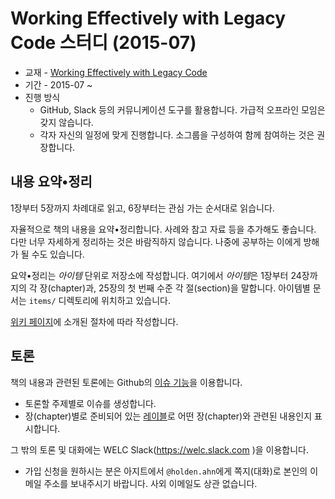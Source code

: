 # Working Effectively with Legacy Code 스터디 (2015-07)

* 교재 - [Working Effectively with Legacy Code](http://www.amazon.com/dp/0131177052)
* 기간 - 2015-07 ~
* 진행 방식
    * GitHub, Slack 등의 커뮤니케이션 도구를 활용합니다. 가급적 오프라인 모임은 갖지 않습니다.
    * 각자 자신의 일정에 맞게 진행합니다. 소그룹을 구성하여 함께 참여하는 것은 권장합니다.

## 내용 요약•정리

1장부터 5장까지 차례대로 읽고, 6장부터는 관심 가는 순서대로 읽습니다.

자율적으로 책의 내용을 요약•정리합니다. 사례와 참고 자료 등을 추가해도 좋습니다. 다만 너무 자세하게 정리하는 것은 바람직하지 않습니다. 나중에 공부하는 이에게 방해가 될 수도 있습니다.

요약•정리는 *아이템* 단위로 저장소에 작성합니다. 여기에서 *아이템*은 1장부터 24장까지의 각 장(chapter)과, 25장의 첫 번째 수준 각 절(section)을 말합니다. 아이템별 문서는 `items/` 디렉토리에 위치하고 있습니다.

[위키 페이지](https://github.com/welc/welc-201507/wiki)에 소개된 절차에 따라 작성합니다.

## 토론

책의 내용과 관련된 토론에는 Github의 [이슈 기능](https://github.com/welc/welc-201507/issues)을 이용합니다.

* 토론할 주제별로 이슈를 생성합니다.
* 장(chapter)별로 준비되어 있는 [레이블](https://github.com/welc/welc-201507/labels)로 어떤 장(chapter)와 관련된 내용인지 표시합니다.

그 밖의 토론 및 대화에는 WELC Slack(https://welc.slack.com )을 이용합니다.

* 가입 신청을 원하시는 분은 아지트에서 `@holden.ahn`에게 쪽지(대화)로 본인의 이메일 주소를 보내주시기 바랍니다. 사외 이메일도 상관 없습니다.
